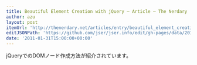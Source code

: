 ```yaml
---
title: Beautiful Element Creation with jQuery — Article — The Nerdary
author: azu
layout: post
itemUrl: 'http://thenerdary.net/articles/entry/beautiful_element_creation_with_jquery'
editJSONPath: 'https://github.com/jser/jser.info/edit/gh-pages/data/2011/01/index.json'
date: '2011-01-31T15:00:00+00:00'
---
```

jQueryでのDOMノード作成方法が紹介されています。

